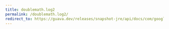 ```yaml
---
title: doublemath.log2
permalink: /doublemath.log2/
redirect_to: https://guava.dev/releases/snapshot-jre/api/docs/com/google/common/math/DoubleMath.html#log2-double-
---
```

